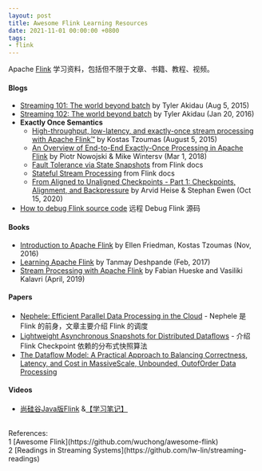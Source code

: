```yaml
---
layout: post
title: Awesome Flink Learning Resources
date: 2021-11-01 00:00:00 +0800
tags:
- flink
---
```


Apache [Flink](https://flink.apache.org/) 学习资料，包括但不限于文章、书籍、教程、视频。

<h4>Blogs</h4>

- [Streaming 101: The world beyond batch][stream101] by Tyler Akidau (Aug 5, 2015)
- [Streaming 102: The world beyond batch][stream102] by Tyler Akidau (Jan 20, 2016)
- **Exactly Once Semantics**
  - [High-throughput, low-latency, and exactly-once stream processing with Apache Flink™][high-throughput-low-latency-and-exactly-once-stream-processing-with-apache-flink] by Kostas Tzoumas (August 5, 2015)
  - [An Overview of End-to-End Exactly-Once Processing in Apache Flink][end-to-end-exactly-once-apache-flink] by Piotr Nowojski & Mike Wintersv (Mar 1, 2018)
  - [Fault Tolerance via State Snapshots][fault_tolerance] from Flink docs
  - [Stateful Stream Processing][stateful-stream-processing] from Flink docs
  - [From Aligned to Unaligned Checkpoints - Part 1: Checkpoints, Alignment, and Backpressure][from-aligned-to-unaligned-checkpoints-part-1] by Arvid Heise & Stephan Ewen (Oct 15, 2020)
- [How to debug Flink source code][how-to-debug-flink-source-code] 远程 Debug Flink 源码

<h4>Books</h4>

- [Introduction to Apache Flink][intro_to_flink] by Ellen Friedman, Kostas Tzoumas (Nov, 2016)
- [Learning Apache Flink][learning-apache-flink] by Tanmay Deshpande (Feb, 2017)
- [Stream Processing with Apache Flink][stream-processing-with-apache-flink] by Fabian Hueske and Vasiliki Kalavri (April, 2019)

<h4>Papers</h4>

- [Nephele: Efficient Parallel Data Processing in the Cloud](https://paper-notes.zhjwpku.com/scheduler/nephele.html) - Nephele 是 Flink 的前身，文章主要介绍 Flink 的调度
- [Lightweight Asynchronous Snapshots for Distributed Dataflows](https://paper-notes.zhjwpku.com/distributedsystem/abs.html) - 介绍 Flink Checkpoint 依赖的分布式快照算法
- [The Dataflow Model: A Practical Approach to Balancing Correctness, Latency, and Cost in MassiveScale, Unbounded, OutofOrder Data Processing](https://paper-notes.zhjwpku.com/assets/pdfs/the_dataflow_model.pdf)

<h4>Videos</h4>

- [尚硅谷Java版Flink][atguigu_flink] &[【学习笔记】][atguigu_flink_notes]

<br>
<span class="post-meta">
References:
</span>
<br>
<span class="post-meta">
1 [Awesome Flink](https://github.com/wuchong/awesome-flink)<br>
2 [Readings in Streaming Systems](https://github.com/lw-lin/streaming-readings)<br>
</span>

[intro_to_flink]: https://www.oreilly.com/library/view/introduction-to-apache/9781491977132/
[stream101]: https://www.oreilly.com/radar/the-world-beyond-batch-streaming-101/
[stream102]: https://www.oreilly.com/radar/the-world-beyond-batch-streaming-102/
[atguigu_flink]: https://www.bilibili.com/video/BV1qy4y1q728
[atguigu_flink_notes]: https://ashiamd.github.io/docsify-notes/#/study/BigData/Flink/%E5%B0%9A%E7%A1%85%E8%B0%B7Flink%E5%85%A5%E9%97%A8%E5%88%B0%E5%AE%9E%E6%88%98-%E5%AD%A6%E4%B9%A0%E7%AC%94%E8%AE%B0
[high-throughput-low-latency-and-exactly-once-stream-processing-with-apache-flink]: https://www.ververica.com/blog/high-throughput-low-latency-and-exactly-once-stream-processing-with-apache-flink
[end-to-end-exactly-once-apache-flink]: https://flink.apache.org/features/2018/03/01/end-to-end-exactly-once-apache-flink.html
[fault_tolerance]: https://nightlies.apache.org/flink/flink-docs-stable/docs/learn-flink/fault_tolerance/
[stateful-stream-processing]: https://nightlies.apache.org/flink/flink-docs-stable/docs/concepts/stateful-stream-processing/
[from-aligned-to-unaligned-checkpoints-part-1]: https://flink.apache.org/2020/10/15/from-aligned-to-unaligned-checkpoints-part-1.html
[stream-processing-with-apache-flink]: https://www.oreilly.com/library/view/stream-processing-with/9781491974285/
[how-to-debug-flink-source-code]: https://developpaper.com/how-to-debug-flink-source-code/
[learning-apache-flink]: https://www.amazon.com/Learning-Apache-Flink-Tanmay-Deshpande/dp/1786466228
